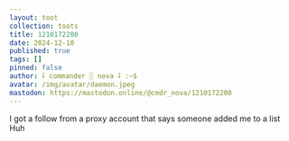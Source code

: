 ```yaml
---
layout: toot
collection: toots
title: 1210172200
date: 2024-12-10
published: true
tags: []
pinned: false
author: ⸸ commander ░ nova ⸸ :~$
avatar: /img/avatar/daemon.jpeg
mastodon: https://mastodon.online/@cmdr_nova/1210172200
---
```


I got a follow from a proxy account that says someone added me to a list Huh
